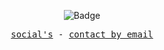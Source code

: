 <!--Based on the antfu repository -->
<p align="center">
<img src="https://img.shields.io/badge/This%20repo%20doubles%20as%20my%20workspace%20for%20dotfiles%20custom%20scripts%2C%20and%20a%20few%20clever%20tweaks.-black?style=flat-square&labelColor=3b82f6&" alt="Badge">
</p>


<p align="center">
  <samp>
    <a href="https://bento.me/gm64x">social's</a> -
    <a href="mailto:gmm64x@gmail.com?">contact by email</a>
  </samp>
</p>